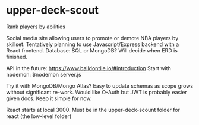 # upper-deck-scout
Rank players by abilities

Social media site allowing users to promote or demote NBA players by skillset. Tentatively planning to use Javascript/Express backend with a React frontend.
Database: SQL or MongoDB? Will decide when ERD is finished.

API in the future: https://www.balldontlie.io/#introduction
Start with nodemon: $nodemon server.js

Try it with MongoDB/Mongo Atlas? Easy to update schemas as scope grows without significant re-work. Would like O-Auth but JWT is probably easier given docs. Keep it simple for now.

React starts at local 3000. Must be in the upper-deck-scount folder for react (the low-level folder)
